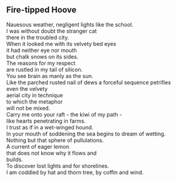Fire-tipped Hoove
-----------------
Nauesous weather, negligent lights like the school.  
I was without doubt the stranger cat  
there in the troubled city.  
When it looked me with its velvety bed eyes  
it had neither eye nor mouth  
but chalk snows on its sides.  
The reasons for my respect  
are rustled in my tail of silicon.  
You see brain as manly as the sun.  
Like the parched rusted nail of dews a forceful sequence petrifies  
even the velvety  
aerial city in technique  
to which the metaphor  
will not be mixed.  
Carry me onto your raft - the kiwi of my path -  
like hearts penetrating in farms.  
I trust as if in a wet-winged hound.  
In your mouth of soddening the sea begins to dream of wetting.  
Nothing but that sphere of pullulations.  
A current of eager lemon  
that does not know why it flows and  
builds.  
To discover lost lights and for shorelines.  
I am coddled by hat and thorn tree, by coffin and wind.  
